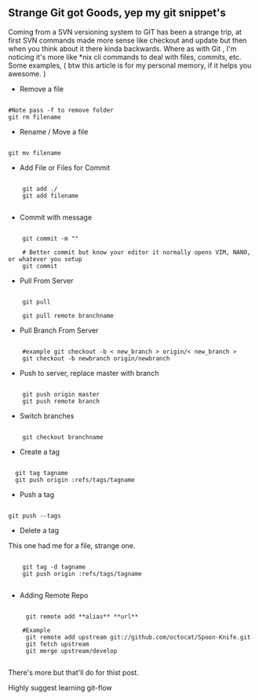 ## Strange Git got Goods, yep my git snippet's


Coming from a SVN versioning system to GIT has been a strange trip,  at first SVN commands made more sense like checkout and update but then when you think about it there kinda backwards.  Where as with Git , I'm noticing it's more like *nix cli commands to deal with files, commits, etc.  Some examples, ( btw this article is for my personal memory, if it helps you awesome. )

 - Remove a file

~~~

#Note pass -f to remove folder
git rm filename

~~~


 - Rename / Move a file

~~~

git mv filename

~~~
    
 - Add File or Files for Commit

~~~

    git add ./
    git add filename


~~~

 - Commit with message

    
~~~

    git commit -m ""

    # Better commit but know your editor it normally opens VIM, NANO, or whatever you setup
    git commit

~~~
    
 - Pull From Server
~~~

    git pull

    git pull remote branchname

~~~


 - Pull Branch From Server

~~~

    #example git checkout -b < new_branch > origin/< new_branch >
    git checkout -b newbranch origin/newbranch

~~~
     
 - Push to server, replace master with branch


~~~

    git push origin master
    git push remote branch

~~~
    
 - Switch branches

~~~

    git checkout branchname

~~~  

 - Create a tag

~~~
      
  git tag tagname
  git push origin :refs/tags/tagname

~~~
    
 - Push a tag

~~~
      
git push --tags

~~~

 - Delete a tag

This one had me for a file, strange one.

~~~
      
    git tag -d tagname
    git push origin :refs/tags/tagname


~~~
        
 - Adding Remote Repo
~~~

     git remote add **alias** **url**
    
    #Example
     git remote add upstream git://github.com/octocat/Spoon-Knife.git
     git fetch upstream
     git merge upstream/develop
      

~~~


There's more but that'll do for thist post.

Highly suggest learning git-flow